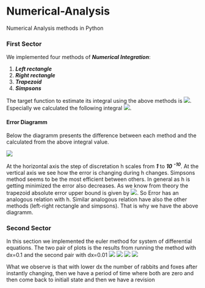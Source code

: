 # Numerical-Analysis
Numerical Analysis methods in Python

### First Sector
We implemented four methods of ***Numerical Integration***:
1. ***Left rectangle***
2. ***Right rectangle***
3. ***Trapezoid***
4. ***Simpsons***

The target function to estimate its integral using the above methods is ![](https://i.ibb.co/RDysxvD/image.png).
Especially we calculated the following integral ![](https://i.ibb.co/SQJ9L7f/image.png).

#### Error Diagramm
Below the diagramm presents the difference between each method and the calculated  from the above integral  value.

![](https://i.ibb.co/sF1rPbB/image.png)

At the horizontal axis the step of discretation  h scales from ***1*** to ***10*** <sup>***-10***</sup>. 
At the vertical axis we see how the error is changing during h changes. Simpsons method seems to be the most efficient between others. In general as h is getting minimized the error also decreases. As we know from theory the trapezoid absolute error upper bound is given by ![](https://i.ibb.co/9rkHWyM/image.png). 
So Error has an analogous relation with  h. Similar  analogous relation have also the other methods (left-right rectangle and simpsons). That is why we have the above  diagramm.

### Second Sector
In this section we implemented the euler method for system of differential equations. The two pair of plots is the results from running the method with dx=0.1 and the second pair with dx=0.01
![](https://i.ibb.co/TBD1Kkx/image.png) ![](https://i.ibb.co/tpWS0v1/image.png)
![](https://i.ibb.co/2MZdx1s/image.png)
![](https://i.ibb.co/8rP2Wpz/image.png)

What we observe is that with lower dx the  number of rabbits and  foxes after instantly changing, then we have a period of time where both are zero and then come back to initiall state and then we have a revision
